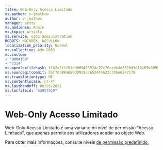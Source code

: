 ```yaml
---
title: Web-Only Acesso Limitado
ms.author: v-jmathew
author: v-jmathew
manager: scotv
ms.audience: Admin
ms.topic: article
ms.service: o365-administration
ROBOTS: NOINDEX, NOFOLLOW
localization_priority: Normal
ms.collection: Adm_O365
ms.custom:
- "9004169"
- "7314"
ms.openlocfilehash: 1f62a3fff61dd005423574e77c70cedb4e3516d3012c69b0095246aa194154e5
ms.sourcegitcommit: b5f7da89a650d2915dc652449623c78be6247175
ms.translationtype: MT
ms.contentlocale: pt-PT
ms.lasthandoff: 08/05/2021
ms.locfileid: "53907929"
---
```

# <a name="web-only-limited-access"></a>Web-Only Acesso Limitado

Web-Only Acesso Limitado é uma variante do nível de permissão "Acesso Limitado", que apenas permite aos utilizadores aceder ao objeto Web.

Para obter mais informações, consulte níveis [de permissão predefinido.](https://docs.microsoft.com/sharepoint/understanding-permission-levels#default-permission-levels)
